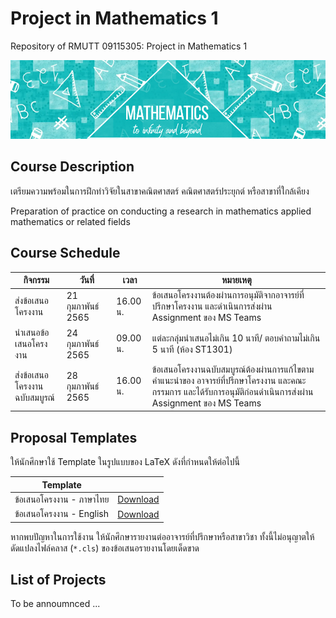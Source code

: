 # Project in Mathematics 1
Repository of RMUTT 09115305: Project in Mathematics 1

![Banner](./banner.jpg)

## Course Description

เตรียมความพร้อมในการฝึกทำวิจัยในสาขาคณิตศาสตร์ คณิตศาสตร์ประยุกต์ หรือสาขาที่ใกล้เคียง

Preparation of practice on conducting a research in mathematics applied mathematics or related fields



## Course Schedule

| กิจกรรม    | วันที่  |  เวลา |  หมายเหตุ   |
|----------|------|-------|-----------|
| ส่งข้อเสนอโครงงาน | 21 กุมภาพันธ์ 2565 | 16.00 น. | ข้อเสนอโครงงานต้องผ่านการอนุมัติจากอาจารย์ที่ปรึกษาโครงงาน และดำเนินการส่งผ่าน Assignment ของ MS Teams |
| นำเสนอข้อเสนอโครงงาน | 24 กุมภาพันธ์ 2565 | 09.00 น. | แต่ละกลุ่มนำเสนอไม่เกิน 10 นาที/ ตอบคำถามไม่เกิน 5 นาที (ห้อง ST1301) |
| ส่งข้อเสนอโครงงานฉบับสมบูรณ์ | 28 กุมภาพันธ์ 2565 | 16.00 น. | ข้อเสนอโครงงานฉบับสมบูรณ์ต้องผ่านการแก้ไขตามคำแนะนำของ อาจารย์ที่ปรึกษาโครงงาน และคณะกรรมการ และได้รับการอนุมัติก่อนดำเนินการส่งผ่าน Assignment ของ MS Teams |

## Proposal Templates

ให้นักศึกษาใช้ Template ในรูปแบบของ LaTeX ดังที่กำหนดให้ต่อไปนี้

| Template |          |
|----------|----------|
| ข้อเสนอโครงงาน - ภาษาไทย   | [Download](./templates/th_template.zip) |
| ข้อเสนอโครงงาน - English  | [Download](./templates/en_template.zip) |

หากพบปัญหาในการใช้งาน ให้นักศึกษารายงานต่ออาจารย์ที่ปรึกษาหรือสาขาวิชา
ทั้งนี้ไม่อนุญาตให้ดัดแปลงไฟล์คลาส (`*.cls`) ของข้อเสนอรายงานโดยเด็ดขาด


## List of Projects

To be annoumnced ...
